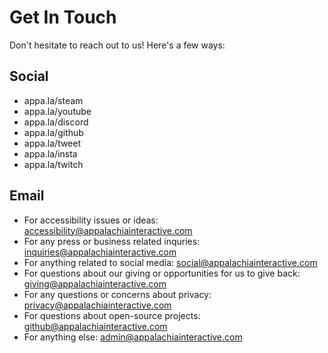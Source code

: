 # Get In Touch

Don't hesitate to reach out to us!  Here's a few ways:

## Social

- appa.la/steam
- appa.la/youtube
- appa.la/discord
- appa.la/github
- appa.la/tweet
- appa.la/insta
- appa.la/twitch

## Email

- For accessibility issues or ideas: accessibility@appalachiainteractive.com
- For any press or business related inquries: inquiries@appalachiainteractive.com
- For anything related to social media: social@appalachiainteractive.com
- For questions about our giving or opportunities for us to give back: giving@appalachiainteractive.com
- For any questions or concerns about privacy: privacy@appalachiainteractive.com
- For questions about open-source projects: github@appalachiainteractive.com
- For anything else: admin@appalachiainteractive.com
